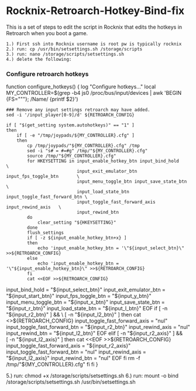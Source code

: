 # Rocknix-Retroarch-Hotkey-Bind-fix
This is a set of steps to edit the script in Rocknix that edits the hotkeys in Retroarch when you boot a game.


    1.) First ssh into Rocknix username is root pw is typically rocknix
    2.) run: cp /usr/bin/setsettings.sh /storage/scripts
    3.) run: nano /storage/scripts/setsettings.sh
    4.) delete the following: 
  
### Configure retroarch hotkeys
function configure_hotkeys() {
    log "Configure hotkeys..."
    local MY_CONTROLLER=$(grep -b4 js0 /proc/bus/input/devices | awk 'BEGIN {FS="\""}; /Name/ {printf $2}')

    ### Remove any input settings retroarch may have added.
    sed -i '/input_player[0-9]/d' ${RETROARCH_CONFIG}

    if [ "$(get_setting system.autohotkeys)" == "1" ]
    then
        if [ -e "/tmp/joypads/${MY_CONTROLLER}.cfg" ]
        then
            cp /tmp/joypads/"${MY_CONTROLLER}.cfg" /tmp
            sed -i "s# = #=#g" /tmp/"${MY_CONTROLLER}.cfg"
            source /tmp/"${MY_CONTROLLER}.cfg"
            for HKEYSETTING in input_enable_hotkey_btn input_bind_hold            \
                               input_exit_emulator_btn input_fps_toggle_btn       \
                               input_menu_toggle_btn input_save_state_btn         \
                               input_load_state_btn input_toggle_fast_forward_btn \
                               input_toggle_fast_forward_axis input_rewind_axis   \
                               input_rewind_btn
            do
                clear_setting "${HKEYSETTING}"
            done
            flush_settings
            if [ -z ${input_enable_hotkey_btn+x} ]
            then
                echo 'input_enable_hotkey_btn = '\"${input_select_btn}\" >>${RETROARCH_CONFIG}
            else
                echo 'input_enable_hotkey_btn = '\"${input_enable_hotkey_btn}\" >>${RETROARCH_CONFIG}
            fi
            cat <<EOF >>${RETROARCH_CONFIG}
input_bind_hold = "${input_select_btn}"
input_exit_emulator_btn = "${input_start_btn}"
input_fps_toggle_btn = "${input_y_btn}"
input_menu_toggle_btn = "${input_x_btn}"
input_save_state_btn = "${input_r_btn}"
input_load_state_btn = "${input_l_btn}"
EOF
            if [ -n "${input_r2_btn}" ] && \
               [ -n "${input_l2_btn}" ]
            then
                cat <<EOF >>${RETROARCH_CONFIG}
input_toggle_fast_forward_axis = "nul"
input_toggle_fast_forward_btn = "${input_r2_btn}"
input_rewind_axis = "nul"
input_rewind_btn = "${input_l2_btn}"
EOF
            elif [ -n "${input_r2_axis}" ] && \
                 [ -n "${input_l2_axis}" ]
            then
                cat <<EOF >>${RETROARCH_CONFIG}
input_toggle_fast_forward_axis = "${input_r2_axis}"
input_toggle_fast_forward_btn = "nul"
input_rewind_axis = "${input_l2_axis}"
input_rewind_btn = "nul"
EOF
            fi
            rm -f /tmp/"${MY_CONTROLLER}.cfg"
        fi
    fi
}

  5.) run: chmod +x /storage/scripts/setsettings.sh
  6.) run: mount -o bind /storage/scripts/setsettings.sh /usr/bin/setsettings.sh
